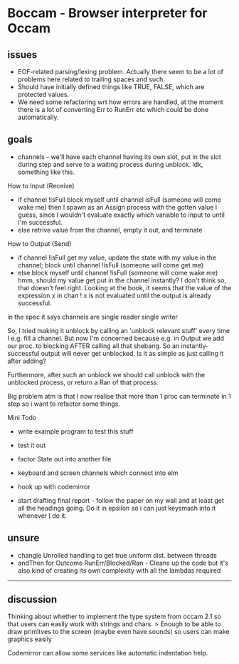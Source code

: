 # Boccam - Browser interpreter for Occam 

## issues

- EOF-related parsing/lexing problem. Actually there seem to be a lot of problems here related to trailing spaces and such.
- Should have initially defined things like TRUE, FALSE, which are protected values.
- We need some refactoring wrt how errors are handled, at the moment there is a lot of converting Err to RunErr etc which could be done automatically.

## goals

- channels - we'll have each channel having its own slot, put in the slot during step and serve to a waiting process during unblock. idk, something like this.

How to Input  (Receive)
- if channel !isFull
    block myself until channel isFull (someone will come wake me) 
    then I spawn as an Assign process with the gotten value I guess, since I wouldn't evaluate exactly which variable to input to until I'm successful.
- else 
    retrive value from the channel, empty it out, and terminate
    
How to Output (Send)
- if channel !isFull
    get my value, update the state with my value in the channel; block until channel !isFull (someone will come get me)
- else 
    block myself until channel !isFull (someone will come wake me) hmm, should my value get put in the channel instantly? I don't think so, that doesn't feel right. Looking at the book, it seems that the value of the expression x in chan ! x is not evaluated until the output is already successful.

in the spec it says channels are single reader single writer

So, I tried making it unblock by calling an 'unblock relevant stuff' every time I e.g. fill a channel. But now I'm concerned because e.g. in Output we add our proc. to blocking AFTER calling all that shebang. So an instantly-successful output will never get unblocked. Is it as simple as just calling it after adding? 

Furthermore, after such an unblock we should call unblock with the unblocked process, or return a Ran of that process.

Big problem atm is that I now realise that more than 1 proc can terminate in 1 step so i want to refactor some things.

Mini Todo
- write example program to test this stuff
- test it out 

- factor State out into another file
- keyboard and screen channels which connect into elm
- hook up with codemirror
- start drafting final report - follow the paper on my wall and at least get all the headings going. Do it in epsilon so i can just keysmash into it whenever I do it.

## unsure

- changle Unrolled handling to get true uniform dist. between threads
- andThen for Outcome RunErr/Blocked/Ran - Cleans up the code but it's also kind of creating its own complexity with all the lambdas required

---

## discussion

Thinking about whether to implement the type system from occam 2.1 so that users can easily work with strings and chars. > Enough to be able to draw primitves to the screen (maybe even have sounds) so users can make graphics easily 

Codemirror can allow some services like automatic indentation help.